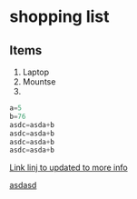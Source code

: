 # shopping list
## Items
1. Laptop
2. Mountse
3. 

``` python
a=5
b=76
asdc=asda+b
asdc=asda+b
asdc=asda+b
asdc=asda+b
```


[Link linj to updated to more info](README.md)


[asdasd](README.md)